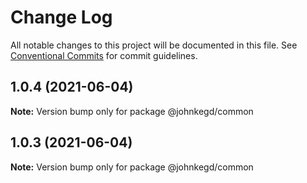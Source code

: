 # Change Log

All notable changes to this project will be documented in this file.
See [Conventional Commits](https://conventionalcommits.org) for commit guidelines.

## 1.0.4 (2021-06-04)

**Note:** Version bump only for package @johnkegd/common





## 1.0.3 (2021-06-04)

**Note:** Version bump only for package @johnkegd/common
